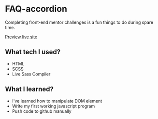 # FAQ-accordion

Completing front-end mentor challenges is a fun things to do during spare time.

[Preview live site](https://zyq-m.github.io/FAQ-accordion/)

## What tech I used?

- HTML
- SCSS
- Live Sass Compiler

## What I learned?

- I've learned how to manipulate DOM element
- Write my first working javascript program
- Push code to github manually
